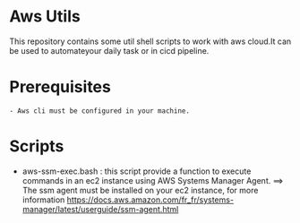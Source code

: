 # Aws Utils

This repository contains some util shell scripts to work with aws cloud.It can be used to automateyour daily task or in cicd pipeline.

# Prerequisites
    - Aws cli must be configured in your machine.

# Scripts

- aws-ssm-exec.bash : this script provide a function to execute commands in an ec2 instance using AWS Systems Manager Agent.
==> The ssm agent must be installed on your ec2 instance, for more information https://docs.aws.amazon.com/fr_fr/systems-manager/latest/userguide/ssm-agent.html
